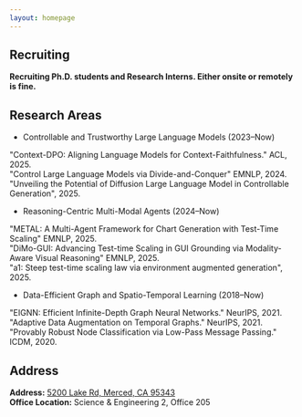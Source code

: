 ```yaml
---
layout: homepage
---
```


## Recruiting

**Recruiting Ph.D. students and Research Interns. Either onsite or remotely is fine.**<br>

## Research Areas

- Controllable and Trustworthy Large Language Models (2023–Now) 

"Context-DPO: Aligning Language Models for Context-Faithfulness." ACL, 2025.  
"Control Large Language Models via Divide-and-Conquer" EMNLP, 2024.  
"Unveiling the Potential of Diffusion Large Language Model in Controllable Generation", 2025.

- Reasoning-Centric Multi-Modal Agents (2024–Now)  

"METAL: A Multi-Agent Framework for Chart Generation with Test-Time Scaling" EMNLP, 2025.  
"DiMo-GUI: Advancing Test-time Scaling in GUI Grounding via Modality-Aware Visual Reasoning" EMNLP, 2025.  
"a1: Steep test-time scaling law via environment augmented generation", 2025.  

- Data-Efficient Graph and Spatio-Temporal Learning (2018–Now)  

"EIGNN: Efficient Infinite-Depth Graph Neural Networks." NeurIPS, 2021.  
"Adaptive Data Augmentation on Temporal Graphs." NeurIPS, 2021.  
"Provably Robust Node Classification via Low-Pass Message Passing." ICDM, 2020.  

## Address
**Address:** [5200 Lake Rd, Merced, CA 95343](https://g.co/kgs/4tVi9BQ)
<br>
**Office Location:**  Science & Engineering 2, Office 205